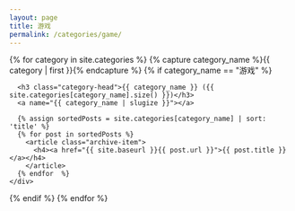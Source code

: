 ```yaml
---
layout: page
title: 游戏
permalink: /categories/game/
---
```

<div id="archives">
{% for category in site.categories %}
  {% capture category_name %}{{ category | first }}{% endcapture %}
  {% if category_name == "游戏" %}
    <div class="archive-group">
      <div id="#{{ category_name | slugize }}"></div>
      <p></p>

      <h3 class="category-head">{{ category_name }} ({{ site.categories[category_name].size() }})</h3>
      <a name="{{ category_name | slugize }}"></a>

      {% assign sortedPosts = site.categories[category_name] | sort: 'title' %}
      {% for post in sortedPosts %}
        <article class="archive-item">
          <h4><a href="{{ site.baseurl }}{{ post.url }}">{{ post.title }}</a></h4>
        </article>
      {% endfor  %}
    </div>
  {% endif %}
{% endfor %}
</div>